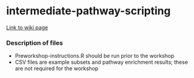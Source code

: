 # intermediate-pathway-scripting
[Link to wiki page](https://github.com/gladstone-institutes/Bioinformatics-Workshops/wiki/Introduction-to-Pathway-Analysis-Using-R)

### Description of files
* Preworkshop-instructions.R should be run prior to the workshop 
* CSV files are example subsets and pathway enrichment results; these are not required for the workshop
